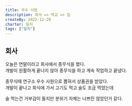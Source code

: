 ```yaml
---
title: 우수 사원
description: 회사 => 학교 => 집
createBy: 2022-12-29
charter: 일지
tags: ["일지"]
---
```


## 회사

오늘은 연말이라고 회사에서 종무식을 했다.  
개발이 원활하게 끝나지 않아 종무식을 하고 계속 작업하고 끝냈다.

종무식때 연구소 우수 사원으로 뽑혀서 상품권을 받았다.  
개발이 끝나고 회식에 가서 고기도 먹고 술도 조금 먹었는데

술 먹는건 거부감이 들지만 분위기 자체는 나쁘진 않았던거 같다.
